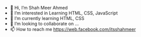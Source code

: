 - 👋 Hi, I’m Shah Meer Ahmed 
- 👀 I’m interested in Learning HTML, CSS, JavaScript
- 🌱 I’m currently learning HTML, CSS
- 💞️ I’m looking to collaborate on ...
- 📫 How to reach me https://web.facebook.com/itsshahmeer

<!---
itsshahmeer/itsshahmeer is a ✨ special ✨ repository because its `README.md` (this file) appears on your GitHub profile.
You can click the Preview link to take a look at your changes.
--->
